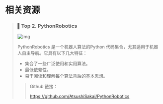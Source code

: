 
# 相关资源



>### **▌Top 2.** **PythonRobotics**
>
>
>
>﻿![img](https://mmbiz.qpic.cn/mmbiz_png/ptp8P184xjwmxLdIhgIpa58pOiaGPwnBvBbzCDZl7hcGRxqCk41xiatRSaqUc6eQuqdkKU0QXG5D8OFevGItd5QA/640?wx_fmt=png&tp=webp&wxfrom=5&wx_lazy=1&wx_co=1)﻿
>
>
>
>PythonRobotics 是一个机器人算法的Python 代码集合，尤其适用于机器人自主导航。它具有以下几大特征：
>
>
>
>- 集合了一些广泛使用和实用算法。
>- 最低依赖性。
>- 易于阅读和理解每个算法背后的基本思想。
>
>
>
>> Github 链接：
>>
>> https://github.com/AtsushiSakai/PythonRobotics
